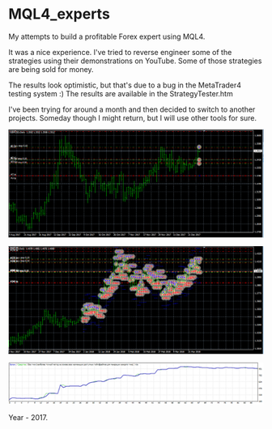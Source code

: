 # MQL4_experts
My attempts to build a profitable Forex expert using MQL4.

It was a nice experience.
I've tried to reverse engineer some of the strategies using their demonstrations on YouTube. Some of those strategies are being sold for money.

The results look optimistic, but that's due to a bug in the MetaTrader4 testing system :)
The results are available in the StrategyTester.htm

I've been trying for around a month and then decided to switch to another projects.
Someday though I might return, but I will use other tools for sure.

![sample](images/img01.PNG)

![sample](images/img02.PNG)

![sample](images/img03.PNG)

Year - 2017.

